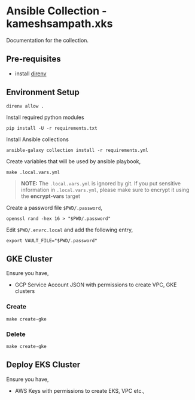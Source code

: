 # Ansible Collection - kameshsampath.xks

Documentation for the collection.

## Pre-requisites

- install [direnv](https://direnv.net)

## Environment Setup

```shell
direnv allow .
```

Install required python modules

```shell
pip install -U -r requirements.txt
```

Install Ansible collections

```shell
ansible-galaxy collection install -r requirements.yml
```

Create variables that will be used by ansible playbook,

```shell
make .local.vars.yml
```

>**NOTE:** The `.local.vars.yml` is ignored by git. If you put sensitive information in `.local.vars.yml`, please make sure to encrypt it using the **encrypt-vars** target

Create a password file `$PWD/.password`,

```shell
openssl rand -hex 16 > "$PWD/.password"
```

Edit `$PWD/.envrc.local` and add the following entry,

```shell
export VAULT_FILE="$PWD/.password"
```

## GKE Cluster

Ensure you have,

- GCP Service Account JSON with permissions to create VPC, GKE clusters

### Create

```shell
make create-gke
```

### Delete

```shell
make create-gke
```

## Deploy EKS Cluster

Ensure you have,

- AWS Keys with permissions to create EKS, VPC etc.,

